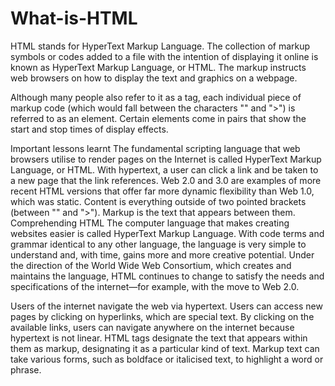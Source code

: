 # What-is-HTML

HTML stands for HyperText Markup Language.
The collection of markup symbols or codes added to a file with the intention 
of displaying it online is known as HyperText Markup Language, or HTML. The markup instructs
web browsers on how to display the text and graphics on a webpage.

Although many people also refer to it as a tag, each individual piece of markup code (which would 
fall between the characters "" and ">") is referred to as an element. Certain elements come in pairs that show the
start and stop times of display effects.

Important lessons learnt
The fundamental scripting language that web browsers utilise to render pages on the Internet is called HyperText Markup Language, or HTML.
With hypertext, a user can click a link and be taken to a new page that the link references.
Web 2.0 and 3.0 are examples of more recent HTML versions that offer far more dynamic flexibility than Web 1.0, which was static.
Content is everything outside of two pointed brackets (between "\" and ">"). Markup is the text that appears between them.
Comprehending HTML
The computer language that makes creating websites easier is called HyperText Markup Language. With code terms and grammar 
identical to any other language, the language is very simple to understand and, with time, gains more and more creative potential. 
Under the direction of the World Wide Web Consortium, which creates and maintains the language, HTML continues to change to satisfy
the needs and specifications of the internet—for example, with the move to Web 2.0.

Users of the internet navigate the web via hypertext. Users can access new pages by clicking on hyperlinks, which are special text. 
By clicking on the available links, users can navigate anywhere on the internet because hypertext is not linear. HTML tags designate 
the text that appears within them as markup, designating it as a particular kind of text. Markup text can take various forms, such as
boldface or italicised text, to highlight a word or phrase.


